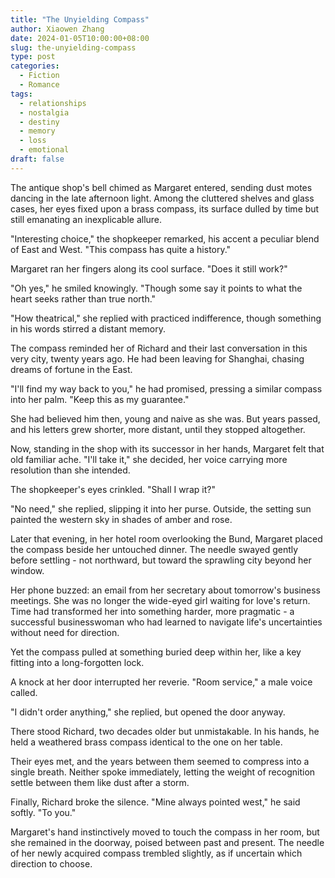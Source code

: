 ```yaml
---
title: "The Unyielding Compass"
author: Xiaowen Zhang
date: 2024-01-05T10:00:00+08:00
slug: the-unyielding-compass
type: post
categories:
  - Fiction
  - Romance
tags:
  - relationships
  - nostalgia
  - destiny
  - memory
  - loss
  - emotional
draft: false
---
```


The antique shop's bell chimed as Margaret entered, sending dust motes dancing in the late afternoon light. Among the cluttered shelves and glass cases, her eyes fixed upon a brass compass, its surface dulled by time but still emanating an inexplicable allure.

"Interesting choice," the shopkeeper remarked, his accent a peculiar blend of East and West. "This compass has quite a history."

Margaret ran her fingers along its cool surface. "Does it still work?"

"Oh yes," he smiled knowingly. "Though some say it points to what the heart seeks rather than true north."

"How theatrical," she replied with practiced indifference, though something in his words stirred a distant memory.

The compass reminded her of Richard and their last conversation in this very city, twenty years ago. He had been leaving for Shanghai, chasing dreams of fortune in the East.

"I'll find my way back to you," he had promised, pressing a similar compass into her palm. "Keep this as my guarantee."

She had believed him then, young and naive as she was. But years passed, and his letters grew shorter, more distant, until they stopped altogether.

Now, standing in the shop with its successor in her hands, Margaret felt that old familiar ache. "I'll take it," she decided, her voice carrying more resolution than she intended.

The shopkeeper's eyes crinkled. "Shall I wrap it?"

"No need," she replied, slipping it into her purse. Outside, the setting sun painted the western sky in shades of amber and rose.

Later that evening, in her hotel room overlooking the Bund, Margaret placed the compass beside her untouched dinner. The needle swayed gently before settling - not northward, but toward the sprawling city beyond her window.

Her phone buzzed: an email from her secretary about tomorrow's business meetings. She was no longer the wide-eyed girl waiting for love's return. Time had transformed her into something harder, more pragmatic - a successful businesswoman who had learned to navigate life's uncertainties without need for direction.

Yet the compass pulled at something buried deep within her, like a key fitting into a long-forgotten lock.

A knock at her door interrupted her reverie. "Room service," a male voice called.

"I didn't order anything," she replied, but opened the door anyway.

There stood Richard, two decades older but unmistakable. In his hands, he held a weathered brass compass identical to the one on her table.

Their eyes met, and the years between them seemed to compress into a single breath. Neither spoke immediately, letting the weight of recognition settle between them like dust after a storm.

Finally, Richard broke the silence. "Mine always pointed west," he said softly. "To you."

Margaret's hand instinctively moved to touch the compass in her room, but she remained in the doorway, poised between past and present. The needle of her newly acquired compass trembled slightly, as if uncertain which direction to choose.
